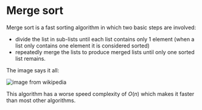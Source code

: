 # Merge sort

Merge sort is a fast sorting algorithm in which two basic steps are involved:
- divide the list in sub-lists until each list contains only 1 element (when a 
  list only contains one element it is considered sorted)
- repeatedly merge the lists to produce merged lists until only one sorted list
  remains.

The image says it all:

![image from wikipedia](https://upload.wikimedia.org/wikipedia/commons/thumb/c/cc/Merge-sort-example-300px.gif/220px-Merge-sort-example-300px.gif
)

This algorithm has a worse speed complexity of $O(n)$ which makes it faster than
most other algorithms.